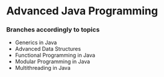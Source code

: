 # Advanced Java Programming

### Branches accordingly to topics

* Generics in Java
* Advanced Data Structures
* Functional Programming in Java
* Modular Programming in Java
* Multithreading in Java